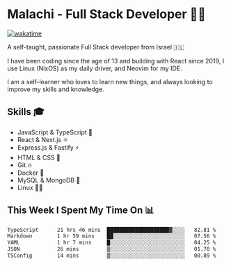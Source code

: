 # Malachi - Full Stack Developer 🚀🔥
[![wakatime](https://wakatime.com/badge/user/112ec769-e669-4b78-a46f-cf4343930741.svg)](https://wakatime.com/@112ec769-e669-4b78-a46f-cf4343930741)

A self-taught, passionate Full Stack developer from Israel 🇮🇱

I have been coding since the age of 13 and building with React since 2019, I use Linux (NixOS) as my daily driver, and Neovim for my IDE.

I am a self-learner who loves to learn new things, and always looking to improve my skills and knowledge.

## Skills 🎓
- JavaScript & TypeScript 💎
- React & Next.js ⚛️
- Express.js & Fastify ⚡️
- HTML & CSS 🎨
- Git 🔥
- Docker 🐳
- MySQL & MongoDB 💾
- Linux 👨‍💻

## This Week I Spent My Time On 📊
<!--START_SECTION:waka-->

```txt
TypeScript      21 hrs 46 mins  ████████████████████▓░░░░   82.81 %
Markdown        1 hr 59 mins    ██░░░░░░░░░░░░░░░░░░░░░░░   07.56 %
YAML            1 hr 7 mins     █░░░░░░░░░░░░░░░░░░░░░░░░   04.25 %
JSON            26 mins         ▒░░░░░░░░░░░░░░░░░░░░░░░░   01.70 %
TSConfig        14 mins         ▒░░░░░░░░░░░░░░░░░░░░░░░░   00.89 %
```

<!--END_SECTION:waka-->
